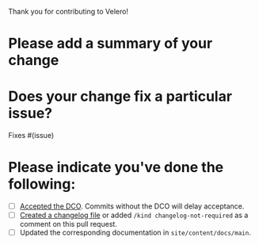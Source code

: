 Thank you for contributing to Velero!

# Please add a summary of your change

# Does your change fix a particular issue?

Fixes #(issue)

# Please indicate you've done the following:

- [ ] [Accepted the DCO](https://velero.io/docs/v1.5/code-standards/#dco-sign-off). Commits without the DCO will delay acceptance.
- [ ] [Created a changelog file](https://velero.io/docs/v1.5/code-standards/#adding-a-changelog) or added `/kind changelog-not-required` as a comment on this pull request.
- [ ] Updated the corresponding documentation in `site/content/docs/main`.
